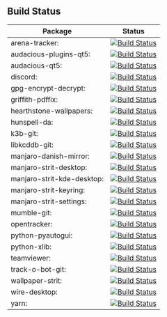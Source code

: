 ## Build Status
| Package    | Status    |
|------------|-----------|
| arena-tracker: |[![Build Status](http://mirror.strits.dk:8090/view/Manjaro%20Strit/job/arena-tracker/badge/icon)](http://mirror.strits.dk:8090/view/Manjaro%20Strit/job/arena-tracker/)|
| audacious-plugins-qt5: |[![Build Status](http://mirror.strits.dk:8090/view/Manjaro%20Strit/job/audacious-plugins-qt5/badge/icon)](http://mirror.strits.dk:8090/view/Manjaro%20Strit/job/audacious-plugins-qt5/)|
| audacious-qt5: |[![Build Status](http://mirror.strits.dk:8090/view/Manjaro%20Strit/job/audacious-qt5/badge/icon)](http://mirror.strits.dk:8090/view/Manjaro%20Strit/job/audacious-qt5/)|
| discord: |[![Build Status](http://mirror.strits.dk:8090/view/Manjaro%20Strit/job/discord/badge/icon)](http://mirror.strits.dk:8090/view/Manjaro%20Strit/job/discord/)|
| gpg-encrypt-decrypt: |[![Build Status](http://mirror.strits.dk:8090/view/Manjaro%20Strit/job/gpg-encrypt-decrypt/badge/icon)](http://mirror.strits.dk:8090/view/Manjaro%20Strit/job/gpg-encrypt-decrypt/)|
| griffith-pdffix: |[![Build Status](http://mirror.strits.dk:8090/view/Manjaro%20Strit/job/griffith-pdffix/badge/icon)](http://mirror.strits.dk:8090/view/Manjaro%20Strit/job/griffith-pdffix/)|
| hearthstone-wallpapers: |[![Build Status](http://mirror.strits.dk:8090/view/Manjaro%20Strit/job/hearthstone-wallpapers/badge/icon)](http://mirror.strits.dk:8090/view/Manjaro%20Strit/job/hearthstone-wallpapers/)|
| hunspell-da: |[![Build Status](http://mirror.strits.dk:8090/view/Manjaro%20Strit/job/hunspell-da/badge/icon)](http://mirror.strits.dk:8090/view/Manjaro%20Strit/job/hunspell-da/)|
| k3b-git: |[![Build Status](http://mirror.strits.dk:8090/view/Manjaro%20Strit/job/k3b-git/badge/icon)](http://mirror.strits.dk:8090/view/Manjaro%20Strit/job/k3b-git/)|
| libkcddb-git: |[![Build Status](http://mirror.strits.dk:8090/view/Manjaro%20Strit/job/libkcddb-git/badge/icon)](http://mirror.strits.dk:8090/view/Manjaro%20Strit/job/libkcddb-git/)|
| manjaro-danish-mirror: |[![Build Status](http://mirror.strits.dk:8090/view/Manjaro%20Strit/job/manjaro-danish-mirror/badge/icon)](http://mirror.strits.dk:8090/view/Manjaro%20Strit/job/manjaro-danish-mirror)|
| manjaro-strit-desktop: |[![Build Status](http://mirror.strits.dk:8090/view/Manjaro%20Strit/job/manjaro-strit-desktop/badge/icon)](http://mirror.strits.dk:8090/view/Manjaro%20Strit/job/manjaro-strit-desktop/)|
| manjaro-strit-kde-desktop: |[![Build Status](http://mirror.strits.dk:8090/view/Manjaro%20Strit/job/manjaro-strit-kde-desktop/badge/icon)](http://mirror.strits.dk:8090/view/Manjaro%20Strit/job/manjaro-strit-kde-desktop/)|
| manjaro-strit-keyring: |[![Build Status](http://mirror.strits.dk:8090/view/Manjaro%20Strit/job/manjaro-strit-keyring/badge/icon)](http://mirror.strits.dk:8090/view/Manjaro%20Strit/job/manjaro-strit-keyring/)|
| manjaro-strit-settings: |[![Build Status](http://mirror.strits.dk:8090/view/Manjaro%20Strit/job/manjaro-strit-settings/badge/icon)](http://mirror.strits.dk:8090/view/Manjaro%20Strit/job/manjaro-strit-settings/)|
| mumble-git: |[![Build Status](http://mirror.strits.dk:8090/view/Manjaro%20Strit/job/mumble-git/badge/icon)](http://mirror.strits.dk:8090/view/Manjaro%20Strit/job/mumble-git/)|
| opentracker: |[![Build Status](http://mirror.strits.dk:8090/view/Manjaro%20Strit/job/opentracker/badge/icon)](http://mirror.strits.dk:8090/view/Manjaro%20Strit/job/opentracker/)|
| python-pyautogui: |[![Build Status](http://mirror.strits.dk:8090/view/Manjaro%20Strit/job/python-pyautogui/badge/icon)](http://mirror.strits.dk:8090/view/Manjaro%20Strit/job/python-pyautogui/)|
| python-xlib: |[![Build Status](http://mirror.strits.dk:8090/view/Manjaro%20Strit/job/python-xlib/badge/icon)](http://mirror.strits.dk:8090/view/Manjaro%20Strit/job/python-xlib/)|
| teamviewer: |[![Build Status](http://mirror.strits.dk:8090/view/Manjaro%20Strit/job/teamviewer/badge/icon)](http://mirror.strits.dk:8090/view/Manjaro%20Strit/job/teamviewer/)|
| track-o-bot-git: |[![Build Status](http://mirror.strits.dk:8090/view/Manjaro%20Strit/job/track-o-bot-git/badge/icon)](http://mirror.strits.dk:8090/view/Manjaro%20Strit/job/track-o-bot-git/)|
| wallpaper-strit: |[![Build Status](http://mirror.strits.dk:8090/view/Manjaro%20Strit/job/wallpaper-strit/badge/icon)](http://mirror.strits.dk:8090/view/Manjaro%20Strit/job/wallpaper-strit/)|
| wire-desktop: |[![Build Status](http://mirror.strits.dk:8090/view/Manjaro%20Strit/job/wire-desktop/badge/icon)](http://mirror.strits.dk:8090/view/Manjaro%20Strit/job/wire-desktop/)|
| yarn: |[![Build Status](http://mirror.strits.dk:8090/view/Manjaro%20Strit/job/yarn/badge/icon)](http://mirror.strits.dk:8090/view/Manjaro%20Strit/job/yarn/)|
